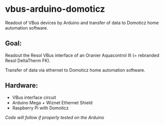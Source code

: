 # vbus-arduino-domoticz
Readout of VBus devices by Arduino and transfer of data to Domoticz home automation software.

## Goal:
Readout the Resol VBus interface of an Oranier Aquacontrol III (= rebranded Resol DeltaTherm FK).

Transfer of data via ethernet to Domoticz home automation software.

## Hardware:
* VBus interface circuit
* Arduino Mega + Wiznet Ethernet Shield
* Raspberry Pi with Domoticz

*Code will follow if properly tested on the Arduino*
